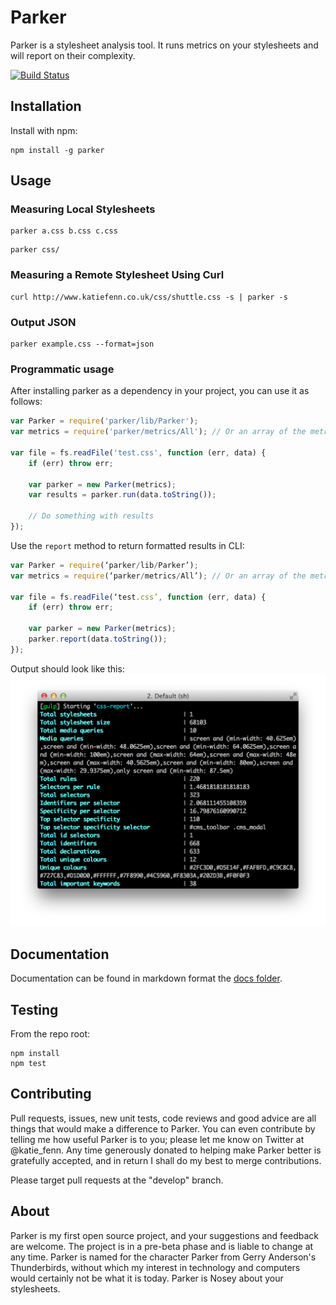 # Parker

Parker is a stylesheet analysis tool. It runs metrics on your stylesheets and will report on their complexity.

[![Build Status](https://secure.travis-ci.org/katiefenn/parker.png?branch=master)](http://travis-ci.org/katiefenn/parker)


## Installation

Install with npm:

```
npm install -g parker
```

## Usage

### Measuring Local Stylesheets

```
parker a.css b.css c.css
```
```
parker css/
```

### Measuring a Remote Stylesheet Using Curl

```
curl http://www.katiefenn.co.uk/css/shuttle.css -s | parker -s
```

### Output JSON

```
parker example.css --format=json
```

### Programmatic usage

After installing parker as a dependency in your project, you can use it as follows:

```js
var Parker = require('parker/lib/Parker');
var metrics = require('parker/metrics/All'); // Or an array of the metrics you want to measure

var file = fs.readFile('test.css', function (err, data) {
	if (err) throw err;

	var parker = new Parker(metrics);
	var results = parker.run(data.toString());

	// Do something with results
});
```

Use the `report` method to return formatted results in CLI:

```js
var Parker = require(‘parker/lib/Parker’);
var metrics = require(‘parker/metrics/All’); // Or an array of the metrics you want to measure

var file = fs.readFile(‘test.css’, function (err, data) {
	if (err) throw err;

	var parker = new Parker(metrics);
	parker.report(data.toString());
});
```

Output should look like this:
![A screenshot of CLI output](cli-screenshot.png)

## Documentation

Documentation can be found in markdown format the [docs folder](https://github.com/katiefenn/parker/tree/master/docs).

## Testing

From the repo root:

```
npm install
npm test
```

## Contributing

Pull requests, issues, new unit tests, code reviews and good advice are all things that would make a difference to Parker. You can even contribute by telling me how useful Parker is to you; please let me know on Twitter at @katie_fenn. Any time generously donated to helping make Parker better is gratefully accepted, and in return I shall do my best to merge contributions.

Please target pull requests at the "develop" branch.

## About

Parker is my first open source project, and your suggestions and feedback are welcome. The project is in a pre-beta phase and is liable to change at any time. Parker is named for the character Parker from Gerry Anderson's Thunderbirds, without which my interest in technology and computers would certainly not be what it is today. Parker is Nosey about your stylesheets.
